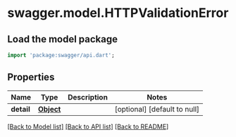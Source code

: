 # swagger.model.HTTPValidationError

## Load the model package
```dart
import 'package:swagger/api.dart';
```

## Properties
Name | Type | Description | Notes
------------ | ------------- | ------------- | -------------
**detail** | [**Object**](Object.md) |  | [optional] [default to null]

[[Back to Model list]](../README.md#documentation-for-models) [[Back to API list]](../README.md#documentation-for-api-endpoints) [[Back to README]](../README.md)


